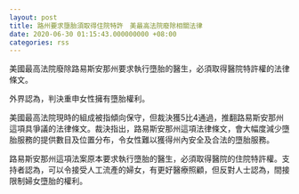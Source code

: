 ```yaml
---
layout: post
title: 路州要求墮胎須取得住院特許　美最高法院廢除相關法律
date: 2020-06-30 01:15:43.000000000 +08:00
categories: rss
---
```


美國最高法院廢除路易斯安那州要求執行墮胎的醫生，必須取得醫院特許權的法律條文。

外界認為，判決重申女性擁有墮胎權利。

美國最高法院現時的組成被指傾向保守，但裁決獲5比4通過，推翻路易斯安那州這項具爭議的法律條文。裁決指出，路易斯安那州這項法律條文，會大幅度減少墮胎服務的提供數目及位置分布，令女性難以獲得州內安全及合法的墮胎服務。

路易斯安那州這項法案原本要求執行墮胎的醫生，必須取得醫院的住院特許權。支持者認為，可以令接受人工流產的婦女，有更好醫療照顧，但反對人士認為，間接限制婦女墮胎的權利。
